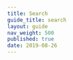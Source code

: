```yaml
---
title: Search
guide_title: search
layout: guide
nav_weight: 500
published: true
date: 2019-08-26
---
```

